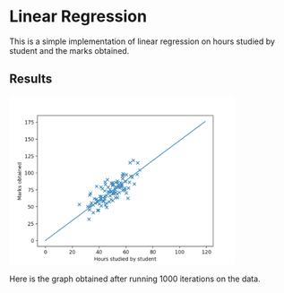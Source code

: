 # Linear Regression

This is a simple implementation of linear regression on hours studied by student and the marks obtained.

## Results

<img src="results.png" alt="results" width="80%" height="auto"/>


Here is the graph obtained after running 1000 iterations on the data.
